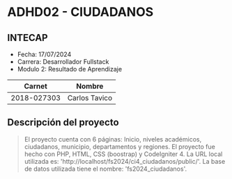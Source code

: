 # ADHD02 - CIUDADANOS
## INTECAP
- Fecha: 17/07/2024
- Carrera: Desarrollador Fullstack
- Modulo 2: Resultado de Aprendizaje

|Carnet|Nombre|
|------|------|
|2018-027303|Carlos Tavico|

## Descripción del proyecto
> El proyecto cuenta con 6 páginas: Inicio, niveles académicos, ciudadanos, municipio, departamentos y regiones.
> El proyecto fue hecho con PHP, HTML, CSS (boostrap) y CodeIgniter 4.
> La URL local utilizada es: 'http://localhost/fs2024/ci4_ciudadanos/public/'.
> La base de datos utilizada tiene el nombre: 'fs2024_ciudadanos'.